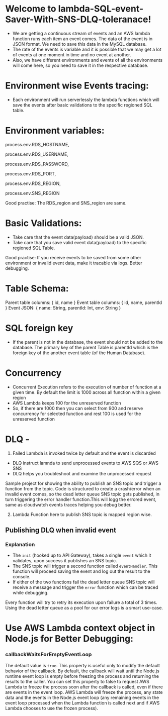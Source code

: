 # Welcome to lambda-SQL-event-Saver-With-SNS-DLQ-toleranace!

- We are getting a continuous stream of events and an AWS lambda function runs each item an event comes. The data of the event is in JSON format. We need to save this data in the MySQL database. 
- The rate of the events is variable and it is possible that we
may get a lot of events at one moment in time and no event at another. 
- Also, we have different environments and events of all the environments will come here, so you need to save it in the respective database.

#  Environment wise Events tracing:
- Each environment will run serverlessly the lambda functions which will save the events after basic validations to the specific regioned SQL table.

# Environment variables:

process.env.RDS_HOSTNAME,

process.env.RDS_USERNAME,

process.env.RDS_PASSWORD,

process.env.RDS_PORT,

process.env.RDS_REGION,

process.env.SNS_REGION

Good practise: The RDS_region and SNS_region are same.

# Basic Validations:

- Take care that the event data(payload) should be a valid JSON.
- Take care that you save valid event data(payload) to the specific regioned SQL Table. 

Good practise: If you receive events to be saved from some other environment or invalid event data, make it tracable via logs. Better debugging.

 # Table Schema:
 
Parent table columns:
 {
	  id, name 
}
Event table columns:
{ 
	id, name, parentId
}
Event JSON:
{
	name: String,
	parentId: Int,
	env: String
}

# SQL foreign key

- If the parent is not in the database, the event should not be added to the
database. The primary key of the parent Table  is parentId which is the foreign key of the another event table (of the Human Database).

# Concurrency

-   Concurrent Execution refers to the execution of number of function at a given time. By default the limit is 1000 across all function within a given region
-   AWS Lambda keeps 100 for the unreserved function
-   So, if there are 1000 then you can select from 900 and reserve concurrency for selected function and rest 100 is used for the unreserved function


#  DLQ -   

1. Failed Lambda is invoked twice by default and the event is discarded
-   DLQ instruct lamnda to send unprocessed events to AWS SQS or AWS SNS
-   DLQ helps you troubleshoot and examine the unprocessed request

Sample project for showing the ability to publish an SNS topic and trigger a function from the topic. Code is structured to create a crash/error when an invalid event comes, so the dead letter queue SNS topic gets published, in turn triggering the error handler function.This will logg the errored event, same as cloudwatch events traces helping you debug better.

2. Lambda Function here  to publish SNS topic is mapped  region wise.


## Publishing DLQ when invalid event

### Explanation

-   The  `init`  (hooked up to API Gateway),  takes a single  `event`  which it validates, upon success it publishes an SNS topic.
-   The SNS topic will trigger a second function called  `eventHandler`. This function will proceed saving the event and log out the result to the console. 
-   If either of the two functions fail the dead letter queue SNS topic will receive a message and trigger the  `error`  function which can be traced while debugging.

Every function will try to retry its execution upon failure a total of 3 times. Using the dead letter queue as a pool for our error logs is a smart use-case.


# Use AWS Lambda context object in Node.js for Better Debugging:
### callbackWaitsForEmptyEventLoop

The default value is  `true`. This property is useful only to modify the default behavior of the callback. By default, the callback will wait until the Node.js runtime event loop is empty before freezing the process and returning the results to the caller. You can set this property to false to request AWS Lambda to freeze the process soon after the callback is called, even if there are events in the event loop. AWS Lambda will freeze the process, any state data and the events in the Node.js event loop (any remaining events in the event loop processed when the Lambda function is called next and if AWS Lambda chooses to use the frozen process).

